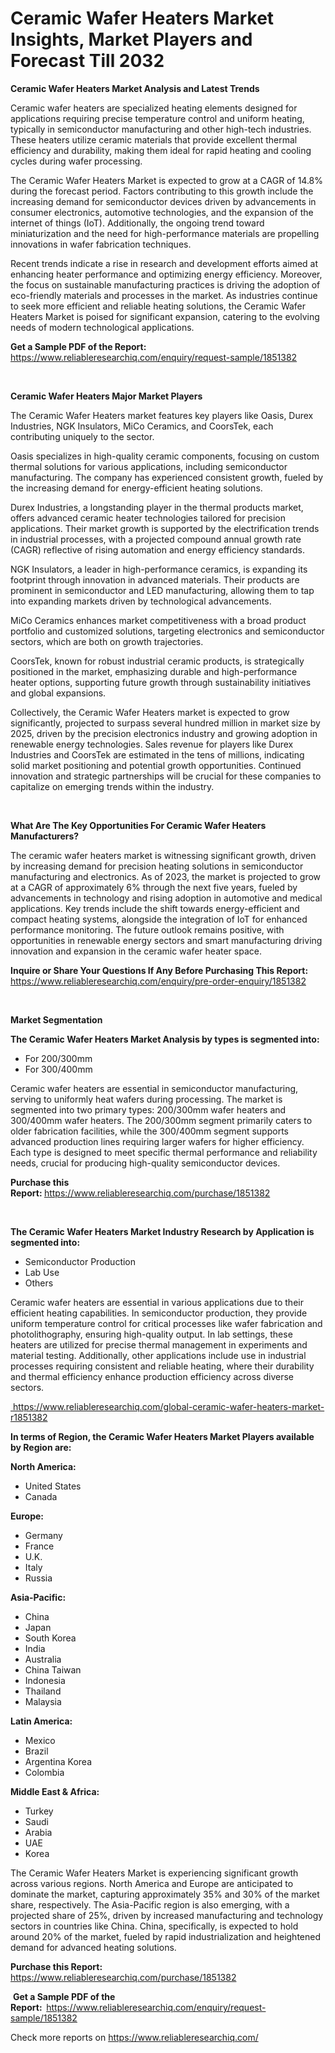 <p><h1>Ceramic Wafer Heaters Market Insights, Market Players and Forecast Till 2032</h1></p><p><strong>Ceramic Wafer Heaters Market Analysis and Latest Trends</strong></p>
<p><p>Ceramic wafer heaters are specialized heating elements designed for applications requiring precise temperature control and uniform heating, typically in semiconductor manufacturing and other high-tech industries. These heaters utilize ceramic materials that provide excellent thermal efficiency and durability, making them ideal for rapid heating and cooling cycles during wafer processing.</p><p>The Ceramic Wafer Heaters Market is expected to grow at a CAGR of 14.8% during the forecast period. Factors contributing to this growth include the increasing demand for semiconductor devices driven by advancements in consumer electronics, automotive technologies, and the expansion of the internet of things (IoT). Additionally, the ongoing trend toward miniaturization and the need for high-performance materials are propelling innovations in wafer fabrication techniques.</p><p>Recent trends indicate a rise in research and development efforts aimed at enhancing heater performance and optimizing energy efficiency. Moreover, the focus on sustainable manufacturing practices is driving the adoption of eco-friendly materials and processes in the market. As industries continue to seek more efficient and reliable heating solutions, the Ceramic Wafer Heaters Market is poised for significant expansion, catering to the evolving needs of modern technological applications.</p></p>
<p><strong>Get a Sample PDF of the Report:&nbsp;</strong> <a href="https://www.reliableresearchiq.com/enquiry/request-sample/1851382?utm_campaign=3318&utm_medium=2&utm_source=Github&utm_content=ia&utm_term=26032025&utm_id=ceramic-wafer-heaters">https://www.reliableresearchiq.com/enquiry/request-sample/1851382</a></p>
<p>&nbsp;</p>
<p><strong>Ceramic Wafer Heaters Major Market Players</strong></p>
<p><p>The Ceramic Wafer Heaters market features key players like Oasis, Durex Industries, NGK Insulators, MiCo Ceramics, and CoorsTek, each contributing uniquely to the sector. </p><p>Oasis specializes in high-quality ceramic components, focusing on custom thermal solutions for various applications, including semiconductor manufacturing. The company has experienced consistent growth, fueled by the increasing demand for energy-efficient heating solutions.</p><p>Durex Industries, a longstanding player in the thermal products market, offers advanced ceramic heater technologies tailored for precision applications. Their market growth is supported by the electrification trends in industrial processes, with a projected compound annual growth rate (CAGR) reflective of rising automation and energy efficiency standards. </p><p>NGK Insulators, a leader in high-performance ceramics, is expanding its footprint through innovation in advanced materials. Their products are prominent in semiconductor and LED manufacturing, allowing them to tap into expanding markets driven by technological advancements. </p><p>MiCo Ceramics enhances market competitiveness with a broad product portfolio and customized solutions, targeting electronics and semiconductor sectors, which are both on growth trajectories. </p><p>CoorsTek, known for robust industrial ceramic products, is strategically positioned in the market, emphasizing durable and high-performance heater options, supporting future growth through sustainability initiatives and global expansions.</p><p>Collectively, the Ceramic Wafer Heaters market is expected to grow significantly, projected to surpass several hundred million in market size by 2025, driven by the precision electronics industry and growing adoption in renewable energy technologies. Sales revenue for players like Durex Industries and CoorsTek are estimated in the tens of millions, indicating solid market positioning and potential growth opportunities. Continued innovation and strategic partnerships will be crucial for these companies to capitalize on emerging trends within the industry.</p></p>
<p>&nbsp;</p>
<p><strong>What Are The Key Opportunities For Ceramic Wafer Heaters Manufacturers?</strong></p>
<p><p>The ceramic wafer heaters market is witnessing significant growth, driven by increasing demand for precision heating solutions in semiconductor manufacturing and electronics. As of 2023, the market is projected to grow at a CAGR of approximately 6% through the next five years, fueled by advancements in technology and rising adoption in automotive and medical applications. Key trends include the shift towards energy-efficient and compact heating systems, alongside the integration of IoT for enhanced performance monitoring. The future outlook remains positive, with opportunities in renewable energy sectors and smart manufacturing driving innovation and expansion in the ceramic wafer heater space.</p></p>
<p><strong>Inquire or Share Your Questions If Any Before Purchasing This Report:</strong> <a href="https://www.reliableresearchiq.com/enquiry/pre-order-enquiry/1851382?utm_campaign=3318&utm_medium=2&utm_source=Github&utm_content=ia&utm_term=26032025&utm_id=ceramic-wafer-heaters">https://www.reliableresearchiq.com/enquiry/pre-order-enquiry/1851382</a></p>
<p>&nbsp;</p>
<p><strong>Market Segmentation</strong></p>
<p><strong>The Ceramic Wafer Heaters Market Analysis by types is segmented into:</strong></p>
<p><ul><li>For 200/300mm</li><li>For 300/400mm</li></ul></p>
<p><p>Ceramic wafer heaters are essential in semiconductor manufacturing, serving to uniformly heat wafers during processing. The market is segmented into two primary types: 200/300mm wafer heaters and 300/400mm wafer heaters. The 200/300mm segment primarily caters to older fabrication facilities, while the 300/400mm segment supports advanced production lines requiring larger wafers for higher efficiency. Each type is designed to meet specific thermal performance and reliability needs, crucial for producing high-quality semiconductor devices.</p></p>
<p><strong>Purchase this Report:&nbsp;</strong><a href="https://www.reliableresearchiq.com/purchase/1851382?utm_campaign=3318&utm_medium=2&utm_source=Github&utm_content=ia&utm_term=26032025&utm_id=ceramic-wafer-heaters">https://www.reliableresearchiq.com/purchase/1851382</a></p>
<p>&nbsp;</p>
<p><strong>The Ceramic Wafer Heaters Market Industry Research by Application is segmented into:</strong></p>
<p><ul><li>Semiconductor Production</li><li>Lab Use</li><li>Others</li></ul></p>
<p><p>Ceramic wafer heaters are essential in various applications due to their efficient heating capabilities. In semiconductor production, they provide uniform temperature control for critical processes like wafer fabrication and photolithography, ensuring high-quality output. In lab settings, these heaters are utilized for precise thermal management in experiments and material testing. Additionally, other applications include use in industrial processes requiring consistent and reliable heating, where their durability and thermal efficiency enhance production efficiency across diverse sectors.</p></p>
<p><a href="https://www.reliableresearchiq.com/global-ceramic-wafer-heaters-market-r1851382?utm_campaign=3318&utm_medium=2&utm_source=Github&utm_content=ia&utm_term=26032025&utm_id=ceramic-wafer-heaters">&nbsp;https://www.reliableresearchiq.com/global-ceramic-wafer-heaters-market-r1851382</a></p>
<p><strong>In terms of Region, the Ceramic Wafer Heaters Market Players available by Region are:</strong></p>
<p>
    <p> <strong> North America: </strong>
        <ul>
            <li>United States</li>
            <li>Canada</li>
        </ul>
        </p> 
    <p> <strong> Europe: </strong>
        <ul>
            <li>Germany</li>
            <li>France</li>
            <li>U.K.</li>
            <li>Italy</li>
            <li>Russia</li>
        </ul>
        </p> 
    <p> <strong> Asia-Pacific: </strong>
        <ul>
            <li>China</li>
            <li>Japan</li>
            <li>South Korea</li>
            <li>India</li>
            <li>Australia</li>
            <li>China Taiwan</li>
            <li>Indonesia</li>
            <li>Thailand</li>
            <li>Malaysia</li>
        </ul>
        </p> 
    <p> <strong> Latin America: </strong>
        <ul>
            <li>Mexico</li>
            <li>Brazil</li>
            <li>Argentina Korea</li>
            <li>Colombia</li>
        </ul>
        </p> 
    <p> <strong> Middle East & Africa: </strong>
        <ul>
            <li>Turkey</li>
            <li>Saudi</li>
            <li>Arabia</li>
            <li>UAE</li>
            <li>Korea</li>
        </ul>
    </p>
    </p>
<p><p>The Ceramic Wafer Heaters Market is experiencing significant growth across various regions. North America and Europe are anticipated to dominate the market, capturing approximately 35% and 30% of the market share, respectively. The Asia-Pacific region is also emerging, with a projected share of 25%, driven by increased manufacturing and technology sectors in countries like China. China, specifically, is expected to hold around 20% of the market, fueled by rapid industrialization and heightened demand for advanced heating solutions.</p></p>
<p><strong>Purchase this Report: </strong><a href="https://www.reliableresearchiq.com/purchase/1851382?utm_campaign=3318&utm_medium=2&utm_source=Github&utm_content=ia&utm_term=26032025&utm_id=ceramic-wafer-heaters">https://www.reliableresearchiq.com/purchase/1851382</a></p>
<p>&nbsp;<strong>Get a Sample PDF of the Report:&nbsp;&nbsp;</strong><a href="https://www.reliableresearchiq.com/enquiry/request-sample/1851382?utm_campaign=3318&utm_medium=2&utm_source=Github&utm_content=ia&utm_term=26032025&utm_id=ceramic-wafer-heaters">https://www.reliableresearchiq.com/enquiry/request-sample/1851382</a></p>
<p><strong></strong></p>
<p>Check more reports on <a href="https://www.reliableresearchiq.com/?utm_campaign=3318&utm_medium=2&utm_source=Github&utm_content=ia&utm_term=26032025&utm_id=ceramic-wafer-heaters">https://www.reliableresearchiq.com/</a></p>